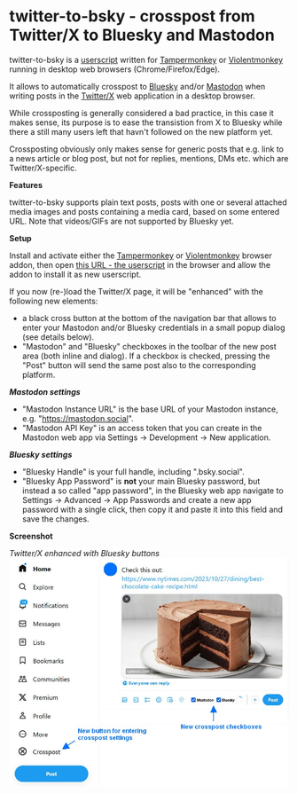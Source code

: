 # twitter-to-bsky - crosspost from Twitter/X to Bluesky and Mastodon

twitter-to-bsky is a [userscript](https://en.wikipedia.org/wiki/Userscript) written for [Tampermonkey](https://www.tampermonkey.net/) or [Violentmonkey](https://violentmonkey.github.io/get-it/) running in desktop web browsers (Chrome/Firefox/Edge).

It allows to automatically crosspost to [Bluesky](https://bsky.app/) and/or  [Mastodon]() when writing posts in the [Twitter/X](https://twitter.com/) web application in a desktop browser.

While crossposting is generally considered a bad practice, in this case it makes sense, its purpose is to ease the transistion from X to Bluesky while there a still many users left that havn't followed on the new platform yet.

Crossposting obviously only makes sense for generic posts that e.g. link to a news article or blog post, but not for replies, mentions, DMs etc. which are Twitter/X-specific.

**Features**

twitter-to-bsky supports plain text posts, posts with one or several attached media images and posts containing a media card, based on some entered URL. Note that videos/GIFs are not supported by Bluesky yet.

**Setup**

Install and activate either the [Tampermonkey](https://www.tampermonkey.net/) or [Violentmonkey](https://violentmonkey.github.io/get-it/) browser addon, then open [this URL - the userscript](https://github.com/59de44955ebd/twitter-to-bsky/raw/main/twitter-to-bsky.user.js) in the browser and allow the addon to install it as new userscript.

If you now (re-)load the Twitter/X page, it will be "enhanced" with the following new elements:
* a black cross button at the bottom of the navigation bar that allows to enter your Mastodon and/or Bluesky credentials in a small popup dialog (see details below).
* "Mastodon" and "Bluesky" checkboxes in the toolbar of the new post area (both inline and dialog). If a checkbox is checked, pressing the "Post" button will send the same post also to the corresponding platform.

***Mastodon settings***
* "Mastodon Instance URL" is the base URL of your Mastodon instance, e.g. "https://mastodon.social".
* "Mastodon API Key" is an access token that you can create in the Mastodon web app via Settings -> Development -> New application.

***Bluesky settings***
* "Bluesky Handle" is your full handle, including ".bsky.social".
* "Bluesky App Password" is **not** your main Bluesky password, but instead a so called "app password", in the Bluesky web app navigate to Settings -> Advanced -> App Passwords and create a new app password with a single click, then copy it and paste it into this field and save the changes.

**Screenshot**

*Twitter/X enhanced with Bluesky buttons*  
![BSKY button with settings dialog](screenshots/bsky-buttons.jpg)
